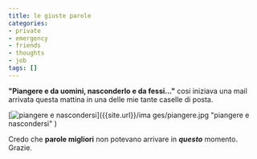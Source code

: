```yaml
---
title: le giuste parole
categories:
- private
- emergency
- friends
- thoughts
- job
tags: []
---
```

**"Piangere e da uomini, nasconderlo e da fessi..."** cosi iniziava una mail arrivata questa mattina in una delle mie tante caselle di posta.

[]({{site.url}}/images/piangere.jpg "piangere e nascondersi" )

[![piangere e nascondersi]({{site.url}}/images/piangere.jpg)]({{site.url}}/ima
ges/piangere.jpg "piangere e nascondersi" )

Credo che **parole migliori** non potevano arrivare in _**questo**_ momento.
Grazie.


